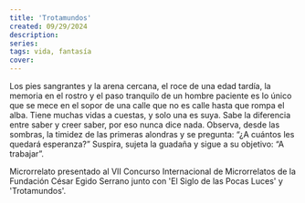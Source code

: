 ```yaml
---
title: 'Trotamundos'
created: 09/29/2024
description:
series:
tags: vida, fantasía
cover:
---
```


Los pies sangrantes y la arena cercana, el roce de una edad tardía, la memoria en el rostro y el paso tranquilo de un hombre paciente es lo único que se mece en el sopor de una calle que no es calle hasta que rompa el alba. Tiene muchas vidas a cuestas, y solo una es suya. Sabe la diferencia entre saber y creer saber, por eso nunca dice nada. Observa, desde las sombras, la timidez de las primeras alondras y se pregunta: “¿A cuántos les quedará esperanza?” Suspira, sujeta la guadaña y sigue a su objetivo: “A trabajar”.


Microrrelato presentado al VII Concurso Internacional de Microrrelatos de la Fundación César Egido Serrano junto con 'El Siglo de las Pocas Luces' y 'Trotamundos'.
